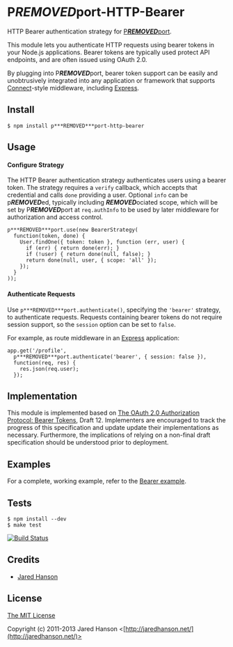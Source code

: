 # P***REMOVED***port-HTTP-Bearer

HTTP Bearer authentication strategy for [P***REMOVED***port](https://github.com/jaredhanson/p***REMOVED***port).

This module lets you authenticate HTTP requests using bearer tokens in your
Node.js applications.  Bearer tokens are typically used protect API endpoints,
and are often issued using OAuth 2.0.

By plugging into P***REMOVED***port, bearer token support can be easily and unobtrusively
integrated into any application or framework that supports
[Connect](http://www.senchalabs.org/connect/)-style middleware, including
[Express](http://expressjs.com/).

## Install

    $ npm install p***REMOVED***port-http-bearer

## Usage

#### Configure Strategy

The HTTP Bearer authentication strategy authenticates users using a bearer
token.  The strategy requires a `verify` callback, which accepts that
credential and calls `done` providing a user.  Optional `info` can be p***REMOVED***ed,
typically including ***REMOVED***ociated scope, which will be set by P***REMOVED***port at
`req.authInfo` to be used by later middleware for authorization and access
control.

    p***REMOVED***port.use(new BearerStrategy(
      function(token, done) {
        User.findOne({ token: token }, function (err, user) {
          if (err) { return done(err); }
          if (!user) { return done(null, false); }
          return done(null, user, { scope: 'all' });
        });
      }
    ));

#### Authenticate Requests

Use `p***REMOVED***port.authenticate()`, specifying the `'bearer'` strategy, to
authenticate requests.  Requests containing bearer tokens do not require session
support, so the `session` option can be set to `false`.

For example, as route middleware in an [Express](http://expressjs.com/)
application:

    app.get('/profile', 
      p***REMOVED***port.authenticate('bearer', { session: false }),
      function(req, res) {
        res.json(req.user);
      });

## Implementation

This module is implemented based on [The OAuth 2.0 Authorization Protocol: Bearer Tokens](http://tools.ietf.org/html/draft-ietf-oauth-v2-bearer-12),
Draft 12.  Implementers are encouraged to track the progress of this
specification and update update their implementations as necessary.
Furthermore, the implications of relying on a non-final draft specification
should be understood prior to deployment.

## Examples

For a complete, working example, refer to the [Bearer example](https://github.com/jaredhanson/p***REMOVED***port-http-bearer/tree/master/examples/bearer).

## Tests

    $ npm install --dev
    $ make test

[![Build Status](https://secure.travis-ci.org/jaredhanson/p***REMOVED***port-http-bearer.png)](http://travis-ci.org/jaredhanson/p***REMOVED***port-http-bearer)

## Credits

  - [Jared Hanson](http://github.com/jaredhanson)

## License

[The MIT License](http://opensource.org/licenses/MIT)

Copyright (c) 2011-2013 Jared Hanson <[http://jaredhanson.net/](http://jaredhanson.net/)>
